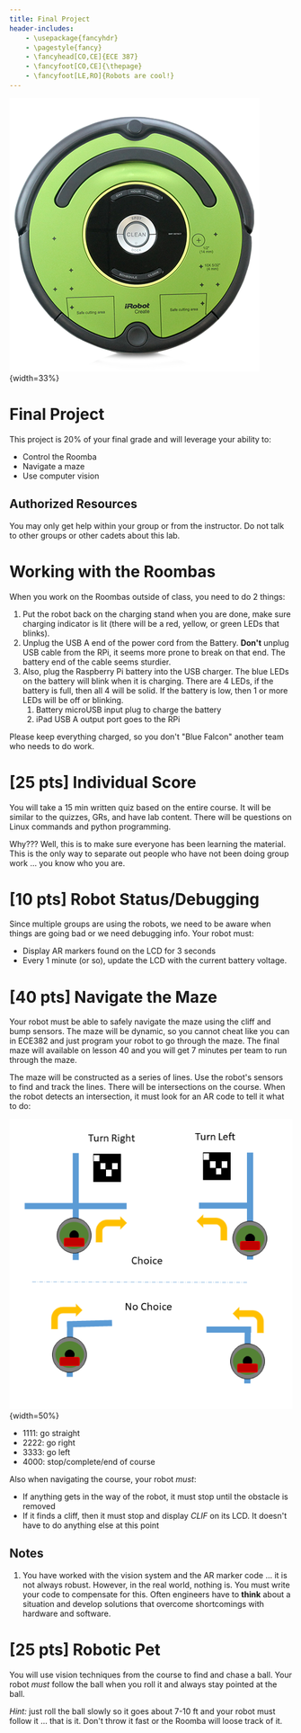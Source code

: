 ```yaml
---
title: Final Project
header-includes:
    - \usepackage{fancyhdr}
    - \pagestyle{fancy}
    - \fancyhead[CO,CE]{ECE 387}
    - \fancyfoot[CO,CE]{\thepage}
    - \fancyfoot[LE,RO]{Robots are cool!}
---
```


![iRobot Create 2](pics/create.png){width=33%}

# Final Project

This project is 20% of your final grade and will leverage your  ability to:

- Control the Roomba
- Navigate a maze
- Use computer vision

## Authorized Resources

You may only get help within your group or from the instructor. Do not talk to
other groups or other cadets about this lab.

# Working with the Roombas

When you work on the Roombas outside of class, you need to do 2 things:

1. Put the robot back on the charging stand when you are done, make sure charging
indicator is lit (there will be a red, yellow, or green LEDs that blinks).
1. Unplug the USB A end of the power cord from the Battery. **Don't** unplug
USB cable from the RPi, it seems more prone to break on that end. The battery
end of the cable seems sturdier.
1. Also, plug the Raspberry Pi battery into the USB charger. The blue LEDs on
the battery will blink when it is charging. There are 4 LEDs, if the battery is
full, then all 4 will be solid. If the battery is low, then 1 or more LEDs will
be off or blinking.
    1. Battery microUSB input plug to charge the battery
    1. iPad USB A output port goes to the RPi


Please keep everything charged, so you don't "Blue Falcon" another team who
needs to do work.

# [25 pts] Individual Score

You will take a 15 min written quiz based on the entire course. It will be similar
to the quizzes, GRs, and have lab content. There will be questions on Linux
commands and python programming.

Why??? Well, this is to make sure everyone has been learning the material. This
is the only way to separate out people who have not been doing group work ...
you know who you are.

# [10 pts] Robot Status/Debugging

Since multiple groups are using the robots, we need to be aware when things are
going bad or we need debugging info. Your robot must:

- Display AR markers found on the LCD for 3 seconds
- Every 1 minute (or so), update the LCD with the current battery voltage.

# [40 pts] Navigate the Maze

Your robot must be able to safely navigate the maze using the cliff and bump
sensors. The maze will be dynamic, so you cannot cheat like you can in ECE382
and just program your robot to go through the maze. The final maze will available
on lesson 40 and you will get 7 minutes per team to run through the maze.

The maze will be constructed as a series of lines. Use the robot's sensors to
find and track the lines. There will be intersections on the course. When the
robot detects an intersection, it must look for an AR code to tell it what to
do:

![](pics/final-project.png){width=50%}

- 1111: go straight
- 2222: go right
- 3333: go left
- 4000: stop/complete/end of course

Also when navigating the course, your robot *must*:

- If anything gets in the way of the robot, it must stop until the obstacle is removed
- If it finds a cliff, then it must stop and display *CLIF* on its LCD. It doesn't
have to do anything else at this point

## Notes

1. You have worked with the vision system and the AR marker code ... it is not always
robust. However, in the real world, nothing is. You must write your code to
compensate for this. Often engineers have to **think** about a situation and
develop solutions that overcome shortcomings with hardware and software.

# [25 pts] Robotic Pet

You will use vision techniques from the course to find and chase a ball. Your
robot *must* follow the ball when you roll it and always stay pointed at the
ball.

*Hint:* just roll the ball slowly so it goes about 7-10 ft and your robot must
follow it ... that is it. Don't throw it fast or the Roomba will loose track of
it.
